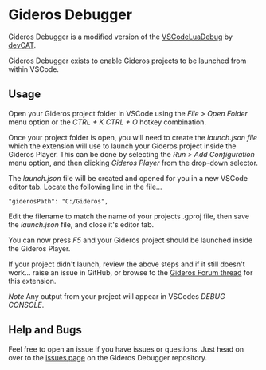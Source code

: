 # Gideros Debugger

Gideros Debugger is a modified version of the [VSCodeLuaDebug](https://github.com/devcat-studio/VSCodeLuaDebug/blob/master/Extension/README.md) by [devCAT](https://github.com/devcat-studio).

Gideros Debugger exists to enable Gideros projects to be launched from within VSCode.

## Usage
Open your Gideros project folder in VSCode using the *File > Open Folder* menu option or the *CTRL + K CTRL + O* hotkey combination.

Once your project folder is open, you will need to create the *launch.json file* which the extension will use to launch your Gideros project inside the Gideros Player. This can be done by selecting the *Run > Add Configuration* menu option, and then clicking *Gideros Player* from the drop-down selector.

The *launch.json* file will be created and opened for you in a new VSCode editor tab. Locate the following line in the file...

    "giderosPath": "C:/Gideros",

Edit the filename to match the name of your projects .gproj file, then save the *launch.json* file, and close it's editor tab.

You can now press *F5* and your Gideros project should be launched inside the Gideros Player.

If your project didn't launch, review the above steps and if it still doesn't work... raise an issue in GitHub, or browse to the [Gideros Forum thread](http://forum.giderosmobile.com/discussion/8382/gideros-vscode-integration) for this extension.

_Note_ Any output from your project will appear in VSCodes *DEBUG CONSOLE*.

## Help and Bugs
Feel free to open an issue if you have issues or questions. Just head on over to the [issues page](https://github.com/Antix-Development/VSCode-Gideros-Debug/issues) on the Gideros Debugger repository.
